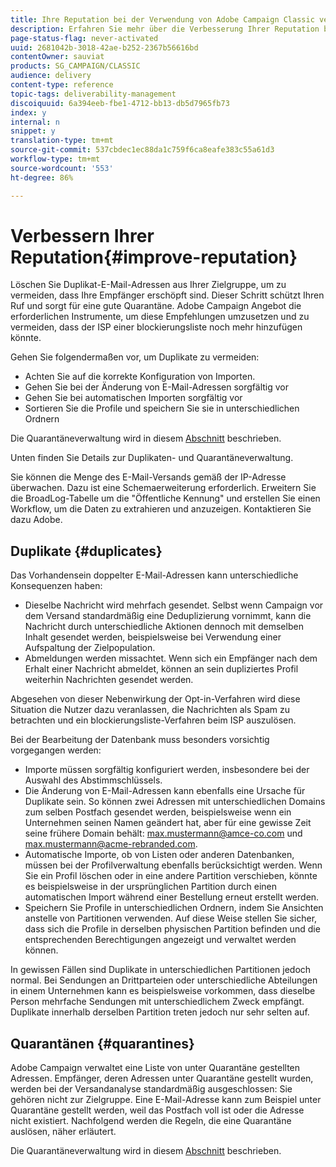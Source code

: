 ```yaml
---
title: Ihre Reputation bei der Verwendung von Adobe Campaign Classic verbessern
description: Erfahren Sie mehr über die Verbesserung Ihrer Reputation bei der Verwendung von Adobe Campaign Classic.
page-status-flag: never-activated
uuid: 2681042b-3018-42ae-b252-2367b56616bd
contentOwner: sauviat
products: SG_CAMPAIGN/CLASSIC
audience: delivery
content-type: reference
topic-tags: deliverability-management
discoiquuid: 6a394eeb-fbe1-4712-bb13-db5d7965fb73
index: y
internal: n
snippet: y
translation-type: tm+mt
source-git-commit: 537cbdec1ec88da1c759f6ca8eafe383c55a61d3
workflow-type: tm+mt
source-wordcount: '553'
ht-degree: 86%

---
```



# Verbessern Ihrer Reputation{#improve-reputation}

Löschen Sie Duplikat-E-Mail-Adressen aus Ihrer Zielgruppe, um zu vermeiden, dass Ihre Empfänger erschöpft sind. Dieser Schritt schützt Ihren Ruf und sorgt für eine gute Quarantäne. Adobe Campaign Angebot die erforderlichen Instrumente, um diese Empfehlungen umzusetzen und zu vermeiden, dass der ISP einer blockierungsliste noch mehr hinzufügen könnte.

Gehen Sie folgendermaßen vor, um Duplikate zu vermeiden:

* Achten Sie auf die korrekte Konfiguration von Importen.
* Gehen Sie bei der Änderung von E-Mail-Adressen sorgfältig vor
* Gehen Sie bei automatischen Importen sorgfältig vor
* Sortieren Sie die Profile und speichern Sie sie in unterschiedlichen Ordnern

Die Quarantäneverwaltung wird in diesem [Abschnitt](../../delivery/using/understanding-quarantine-management.md) beschrieben.

Unten finden Sie Details zur Duplikaten- und Quarantäneverwaltung.

Sie können die Menge des E-Mail-Versands gemäß der IP-Adresse überwachen. Dazu ist eine Schemaerweiterung erforderlich. Erweitern Sie die BroadLog-Tabelle um die &quot;Öffentliche Kennung&quot; und erstellen Sie einen Workflow, um die Daten zu extrahieren und anzuzeigen. Kontaktieren Sie dazu Adobe.

## Duplikate {#duplicates}

Das Vorhandensein doppelter E-Mail-Adressen kann unterschiedliche Konsequenzen haben:

* Dieselbe Nachricht wird mehrfach gesendet. Selbst wenn Campaign vor dem Versand standardmäßig eine Deduplizierung vornimmt, kann die Nachricht durch unterschiedliche Aktionen dennoch mit demselben Inhalt gesendet werden, beispielsweise bei Verwendung einer Aufspaltung der Zielpopulation.
* Abmeldungen werden missachtet. Wenn sich ein Empfänger nach dem Erhalt einer Nachricht abmeldet, können an sein dupliziertes Profil weiterhin Nachrichten gesendet werden.

Abgesehen von dieser Nebenwirkung der Opt-in-Verfahren wird diese Situation die Nutzer dazu veranlassen, die Nachrichten als Spam zu betrachten und ein blockierungsliste-Verfahren beim ISP auszulösen.

Bei der Bearbeitung der Datenbank muss besonders vorsichtig vorgegangen werden:

* Importe müssen sorgfältig konfiguriert werden, insbesondere bei der Auswahl des Abstimmschlüssels.
* Die Änderung von E-Mail-Adressen kann ebenfalls eine Ursache für Duplikate sein. So können zwei Adressen mit unterschiedlichen Domains zum selben Postfach gesendet werden, beispielsweise wenn ein Unternehmen seinen Namen geändert hat, aber für eine gewisse Zeit seine frühere Domain behält: max.mustermann@amce-co.com und max.mustermann@acme-rebranded.com.
* Automatische Importe, ob von Listen oder anderen Datenbanken, müssen bei der Profilverwaltung ebenfalls berücksichtigt werden. Wenn Sie ein Profil löschen oder in eine andere Partition verschieben, könnte es beispielsweise in der ursprünglichen Partition durch einen automatischen Import während einer Bestellung erneut erstellt werden.
* Speichern Sie Profile in unterschiedlichen Ordnern, indem Sie Ansichten anstelle von Partitionen verwenden. Auf diese Weise stellen Sie sicher, dass sich die Profile in derselben physischen Partition befinden und die entsprechenden Berechtigungen angezeigt und verwaltet werden können.

In gewissen Fällen sind Duplikate in unterschiedlichen Partitionen jedoch normal. Bei Sendungen an Drittparteien oder unterschiedliche Abteilungen in einem Unternehmen kann es beispielsweise vorkommen, dass dieselbe Person mehrfache Sendungen mit unterschiedlichem Zweck empfängt. Duplikate innerhalb derselben Partition treten jedoch nur sehr selten auf.

## Quarantänen {#quarantines}

Adobe Campaign verwaltet eine Liste von unter Quarantäne gestellten Adressen. Empfänger, deren Adressen unter Quarantäne gestellt wurden, werden bei der Versandanalyse standardmäßig ausgeschlossen: Sie gehören nicht zur Zielgruppe. Eine E-Mail-Adresse kann zum Beispiel unter Quarantäne gestellt werden, weil das Postfach voll ist oder die Adresse nicht existiert. Nachfolgend werden die Regeln, die eine Quarantäne auslösen, näher erläutert.

Die Quarantäneverwaltung wird in diesem [Abschnitt](../../delivery/using/understanding-quarantine-management.md) beschrieben.